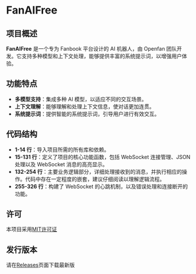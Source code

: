 # FanAIFree

## 项目概述

**FanAIFree** 是一个专为 Fanbook 平台设计的 AI 机器人，由 Openfan 团队开发。它支持多种模型和上下文处理，能够提供丰富的系统提示词，以增强用户体验。

## 功能特点

- **多模型支持**：集成多种 AI 模型，以适应不同的交互场景。
- **上下文理解**：能够理解和处理上下文信息，使对话更加连贯。
- **系统提示词**：提供智能的系统提示词，引导用户进行有效交互。

## 代码结构

- **1-14 行**：导入项目所需的所有库和依赖。
- **15-131 行**：定义了项目的核心功能函数，包括 WebSocket 连接管理、JSON 处理以及 WebSocket 消息的高亮显示。
- **132-254 行**：主要业务逻辑部分，详细处理接收到的消息，并执行相应的操作。代码中存在一定程度的嵌套，建议仔细阅读以理解逻辑流程。
- **255-326 行**：构建了 WebSocket 的心跳机制，以及错误处理和连接断开的功能。

## 许可
本项目采用[MIT许可证](LICENSE)

## 发行版本
请在[Releases](https://github.com/Openfan/FanAIFree/releases/latest)页面下载最新版

